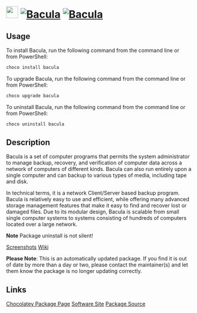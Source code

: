 ﻿# <img src="https://cdn.jsdelivr.net/gh/mkevenaar/chocolatey-packages@460f3840913659bcfe3189d151ecf3e6fa3efcc6/icons/bacula.png" width="32" height="32"/> [![Bacula](https://img.shields.io/chocolatey/v/bacula.svg?label=Bacula)](https://chocolatey.org/packages/bacula) [![Bacula](https://img.shields.io/chocolatey/dt/bacula.svg)](https://chocolatey.org/packages/bacula)

## Usage
To install Bacula, run the following command from the command line or from PowerShell:
```powershell
choco install bacula
```

To upgrade Bacula, run the following command from the command line or from PowerShell:
```powershell
choco upgrade bacula
```

To uninstall Bacula, run the following command from the command line or from PowerShell:
```powershell
choco uninstall bacula
```

## Description
Bacula is a set of computer programs that permits the system administrator to manage backup, recovery, and verification of computer data across a network of computers of different kinds. Bacula can also run entirely upon a single computer and can backup to various types of media, including tape and disk.

In technical terms, it is a network Client/Server based backup program. Bacula is relatively easy to use and efficient, while offering many advanced storage management features that make it easy to find and recover lost or damaged files. Due to its modular design, Bacula is scalable from small single computer systems to systems consisting of hundreds of computers located over a large network.

**Note** Package uninstall is not silent! 

[Screenshots](http://blog.bacula.org/documentation/screenshots/)
[Wiki](http://wiki.bacula.org/doku.php)

**Please Note**: This is an automatically updated package. If you find it is
out of date by more than a day or two, please contact the maintainer(s) and
let them know the package is no longer updating correctly.


## Links
[Chocolatey Package Page](https://chocolatey.org/packages/bacula)
[Software Site](http://www.bacula.org/)
[Package Source](https://github.com/mkevenaar/chocolatey-packages/tree/master/automatic/bacula)

